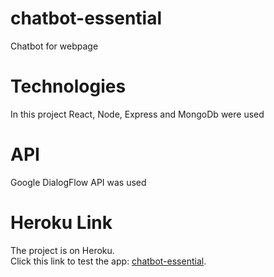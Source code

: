 # chatbot-essential
Chatbot for webpage

# Technologies
In this project React, Node, Express and MongoDb were used

# API
Google DialogFlow API was used

# Heroku Link
The project is on Heroku.\
Click this link to test the app: [chatbot-essential](https://chatbot-essential.herokuapp.com/).
